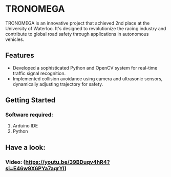 # TRONOMEGA

TRONOMEGA is an innovative project that achieved 2nd place at the University of Waterloo. It's designed to revolutionize the racing industry and contribute to global road safety through applications in autonomous vehicles.

## Features

- Developed a sophisticated Python and OpenCV system for real-time traffic signal recognition.
- Implemented collision avoidance using camera and ultrasonic sensors, dynamically adjusting trajectory for safety.

## Getting Started


### Software required:
1. Arduino IDE
2. Python


## Have a look:
### Video: (https://youtu.be/39BDuqv4hR4?si=E46w9X6PYa7aqrYl)



